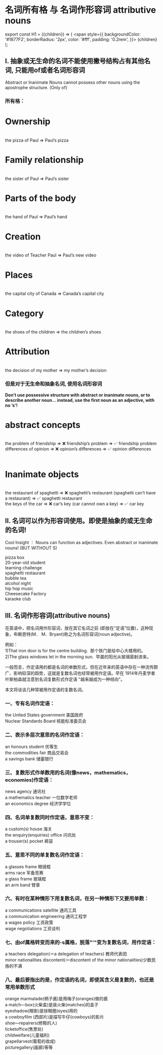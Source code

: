 # 名词所有格 与 名词作形容词 attributive nouns

export const H1 = ({children}) => (
  <span
    style={{
      backgroundColor: '#1877F2',
      borderRadius: '2px',
      color: '#fff',
      padding: '0.2rem',
    }}>
    {children}
  </span>
);

## I. 抽象或无生命的名词不能使用撇号结构占有其他名词, 只能用of或者名词形容词
Abstract or Inanimate Nouns cannot possess other nouns using the apostrophe structure. (Only of) 

### 所有格：

<H1>Ownership</H1>
<br/>
the pizza of Paul => Paul’s pizza
<br/>
<H1>Family relationship</H1>
<br/>
the sister of Paul => Paul’s sister
<br/>
<H1>Parts of the body</H1> 
<br/>
the hand of Paul => Paul’s hand
<br/>
<H1>Creation</H1> 
<br/>
the video of Teacher Paul => Paul’s new video
<br/>
<H1>Places</H1> 
<br/>
the capital city of Canada => Canada’s capital city
<br/>
<H1>Category</H1> 
<br/>
the shoes of the children => the children’s shoes
<br/>
<H1>Attribution</H1> 
<br/>
the decision of my mother => my mother’s decision
<br/>

### 但是对于无生命和抽象名词, 使用名词形容词

**Don’t use possessive structure with abstract or inanimate nouns, or to describe another noun… instead, use the first noun as an adjective, with no ’s’!**

<H1>abstract concepts</H1><br/>
the problem of friendship => ❌ friendship’s problem => ✅ friendship problem<br/>
differences of opinion => ❌ opinion’s differences => ✅ opinion differences<br/>
<br/>
<H1>Inanimate objects</H1><br/>
the restaurant of spaghetti => ❌ spaghetti’s restaurant (spaghetti can’t have a restaurant) => ✅ spaghetti restaurant<br/>
the keys of the car => ❌ car’s key (car cannot own a key) => ✅ car key


## II. 名词可以作为形容词使用。即使是抽象的或无生命的名词! 
Cool Insight ： Nouns can function as adjectives. Even abstract or inanimate nouns! (BUT WITHOUT S)

pizza box <br/>
20-year-old student <br/>
learning challenge <br/>
spaghetti restaurant <br/>
bubble tea <br/>
alcohol night <br/>
hip hop music <br/>
Cheesecake Factory <br/>
karaoke club <br/>


## III. 名词作形容词(attributive nouns)

在英语中，把名词用作形容词，放在其它名词之前 (即放在“定语”位置)，这种现象，布赖恩特(M． M．Bryant)称之为名词形容词(noun adjective)。 

例如： <br/>
1)That iron door is for the centre building. 
那个铁门是给中心大楼用的。 <br/>
2)The glass windows let in the morning sun. 
早晨的阳光从玻璃窗射进来。 

一般而言，作定语用的都是名词的单数形式，但在近年来的英语中存在一种流传颇广、影响较深的趋势，这就是复数名词也经常被用作定语。早在 1914年丹麦学者叶斯柏森就注意到名词复数形式作定语 "越来越成为一种倾向"。 

本文将谈谈几种常被用作定语的复数名词。 

### 一、专有名词作定语： 
the United States government 美国政府 <br/>
Nuclear Standards Board 核能标准委员会 <br/>

### 二、表示多层次意思的名词作定语： 
an honours student 优等生 <br/>
the commodities fair 商品交易会 <br/>
a savings bank 储蓄银行 <br/>

### 三、复数形式作单数用的名词(像news，mathematics，economies)作定语： 
news agency 通讯社 <br/>
a mathematics teacher 一位数学老师 <br/>
an economics degree 经济学学位 <br/>

### 四、名词单复数同时作定语，意思不变： 
a custom(s) house 海关 <br/>
the enquiry(enquiries) office 问讯处 <br/>
a trouser(s) pocket 裤袋 <br/>

### 五、意思不同的单复数名词作定语： 
a glasses frame 眼镜框<br/>
arms race 军备竞赛 <br/>
a glass frame 玻璃框<br/>
an arm band 臂章 <br/>

### 六、有时在某种情形下用复数名词，在另一种情形下又要用单数： 
a communications satellite 通讯工具 <br/>
a communication engineering 通讯工程学 <br/>
a wages policy 工资政策 <br/>
wage negotiations 工资谈判 <br/>

### 七、由of属格转变而来的-s属格，脱落"'"变为复数名词，用作定语： 
a teachers delegation(＝a delegation of teachers) 教师代表团 <br/>
minor nationalities discontent(＝discontent of the minor nationalities)少数民族的不满 <br/>

### 八、最后要指出的是，作定语的名词，即使其含义是复数的，也还是常用单数形式
orange marmalade(柄子酱)是用梅子(oranges)做的酱 <br/>
a match—box(火柴盒)是装火柴(matches)的盒子 <br/>
eyeshadow(眼影)是徐眼圈(eyes)用的 <br/>
a cowboyfilm (西部片)是描写牛仔(cowboys)的影片 <br/>
shoe—repairers(修鞋的人)  <br/>
ticketoffice(售票处) <br/>
childwelfare(儿童福利) <br/>
grapellarvest(葡萄的收成) <br/>
picturegallery(画廊)等等 <br/>